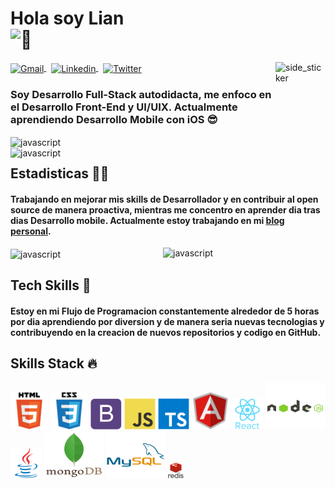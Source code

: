 # Hola soy Lian <span style="max-width: 36px; display: flex;"><img src="https://raw.githubusercontent.com/xgqfrms/cdn/gh-pages/images/wave-hand.gif" srcset="https://raw.githubusercontent.com/xgqfrms/cdn/gh-pages/images/wave-hand.gif 1x, https://raw.githubusercontent.com/xgqfrms/cdn/gh-pages/images/wave-hand.gif 2x" alt="👋" title="wave-hand" style="width: 36px !important;"/></span>

<a href="mailto:liannivins@gmail.com" target="_blank" >
  <img align="center" 
       alt="Gmail" 
       width="35px" 
       src="https://cdn-icons-png.flaticon.com/512/5968/5968534.png" />
</a>
&nbsp;
<a href="https://www.linkedin.com/in/lianvn/" target="_blank" >
  <img align="center" 
       alt="Linkedin" 
       width="35px" 
       src="https://user-images.githubusercontent.com/55005374/103146171-312a4c00-470b-11eb-8839-992580bb8206.png" />
</a>
&nbsp;
<a href="https://twitter.com/liannivin" target="_blank" >
  <img align="center" 
       alt="Twitter" 
       width="35px" 
       src="https://raw.githubusercontent.com/rahuldkjain/github-profile-readme-generator/master/src/images/icons/Social/twitter.svg" />
</a>


<img align="right" width=80px height=80px alt="side_sticker" src="https://media.giphy.com/media/TEnXkcsHrP4YedChhA/giphy.gif" />
<!-- <img align="right" src="https://avatars.githubusercontent.com/u/41464891?s=400&u=a9a2e35167f1e1df2745ab20b994242bcb69afeb&v=4" alt="Lian Nivin logo" width="100"/> -->

### Soy Desarrollo Full-Stack autodidacta, me enfoco en el Desarrollo Front-End y UI/UIX. Actualmente aprendiendo Desarrollo Mobile con iOS 😎

<img align="center" src="https://user-images.githubusercontent.com/73097560/115834477-dbab4500-a447-11eb-908a-139a6edaec5c.gif" alt="javascript" width="1000"/>

<img align="left" src="https://github-readme-stats.vercel.app/api?username=lianvn&show_icons=true" alt="javascript" width="450"/>

## Estadisticas 👨‍💻
#### Trabajando en mejorar mis skills de Desarrollador y en contribuir al open source de manera proactiva, mientras me concentro en aprender dia tras dias Desarrollo mobile. Actualmente estoy trabajando en mi  [blog personal](https://github.com/lianvn/lianvn.com).
<!-- ![Zelechos github stats](https://github-readme-stats.vercel.app/api?username=lianvn&show_icons=true) -->

<img align="center" src="https://user-images.githubusercontent.com/73097560/115834477-dbab4500-a447-11eb-908a-139a6edaec5c.gif" alt="javascript" width="1000"/>

<img align="right" src="https://github-readme-stats.vercel.app/api/top-langs/?username=lianvn" alt="javascript" width="260" />
<!-- ![Most Used Languages](https://github-readme-stats.vercel.app/api/top-langs/?username=lianvn) -->

## Tech Skills 🚀
#### Estoy en mi Flujo de Programacion constantemente alrededor de 5 horas por dia aprendiendo por diversion y de manera seria nuevas tecnologias y contribuyendo en la creacion de nuevos repositorios y codigo en GitHub. 

<h2>Skills Stack 🔥</h2>
<p align="left">
  <img src="https://raw.githubusercontent.com/devicons/devicon/master/icons/html5/html5-original-wordmark.svg" alt="html5" width="60" height="60" />
  <img src="https://raw.githubusercontent.com/devicons/devicon/master/icons/css3/css3-original-wordmark.svg" alt="css3" width="60" height="60" />
  <img src="https://raw.githubusercontent.com/devicons/devicon/master/icons/bootstrap/bootstrap-plain.svg" alt="bootstrap" width="50" height="50" />
  <img src="https://raw.githubusercontent.com/devicons/devicon/master/icons/javascript/javascript-original.svg" alt="javascript" width="50" height="50" />
  <img src="https://raw.githubusercontent.com/devicons/devicon/master/icons/typescript/typescript-original.svg" alt="typescript" width="50" height="50" />
  <img src="https://raw.githubusercontent.com/devicons/devicon/master/icons/angularjs/angularjs-original.svg" alt="angular-js" width="60" height="60" />
  <img src="https://raw.githubusercontent.com/devicons/devicon/master/icons/react/react-original-wordmark.svg" alt="react" width="50" height="50" />
  <!-- <img src="https://raw.githubusercontent.com/devicons/devicon/master/icons/vuejs/vuejs-original-wordmark.svg" alt="vue" width="25" height="25" /> -->
  <img src="https://raw.githubusercontent.com/devicons/devicon/master/icons/nodejs/nodejs-original-wordmark.svg" alt="nodejs" width="95" height="75" />
  <img src="https://raw.githubusercontent.com/devicons/devicon/master/icons/java/java-original.svg" alt="typescript" width="50" height="50" />
<!--   <img src="https://raw.githubusercontent.com/devicons/devicon/master/icons/webpack/webpack-original-wordmark.svg" alt="gulp" width="65" height="45" /> -->
  <!-- <img src="https://raw.githubusercontent.com/devicons/devicon/master/icons/python/python-original-wordmark.svg" alt="python" width="95" height="75" /> -->
  <img src="https://raw.githubusercontent.com/devicons/devicon/master/icons/mongodb/mongodb-original-wordmark.svg" alt="mongodb" width="95" height="75" />
  <img src="https://raw.githubusercontent.com/devicons/devicon/master/icons/mysql/mysql-original-wordmark.svg" alt="mysql" width="95" height="75" />
  <img src="https://raw.githubusercontent.com/devicons/devicon/master/icons/redis/redis-original-wordmark.svg" alt="redis" width="25" height="25" />
  <!-- <img src="https://raw.githubusercontent.com/devicons/devicon/master/icons/nginx/nginx-original.svg" alt="nginx" width="25" height="25" /> -->
  <!-- <img src="https://devicons.github.io/devicon/devicon.git/icons/docker/docker-original-wordmark.svg" alt="Docker" width="25" height="25" /> -->
</p>
